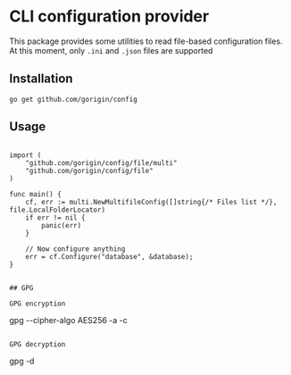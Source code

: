 CLI configuration provider
==========================

This package provides some utilities to read file-based configuration files.
At this moment, only `.ini` and `.json` files are supported

## Installation

`go get github.com/gorigin/config`

## Usage

```

import (
	"github.com/gorigin/config/file/multi"
	"github.com/gorigin/config/file"
)

func main() {
    cf, err := multi.NewMultifileConfig([]string{/* Files list */}, file.LocalFolderLocator)
    if err != nil {
        panic(err)
    }
    
    // Now configure anything
    err = cf.Configure("database", &database);
}


## GPG

GPG encryption

```
gpg --cipher-algo AES256 -a -c <filename>
```

GPG decryption

```
gpg -d <filename>
```